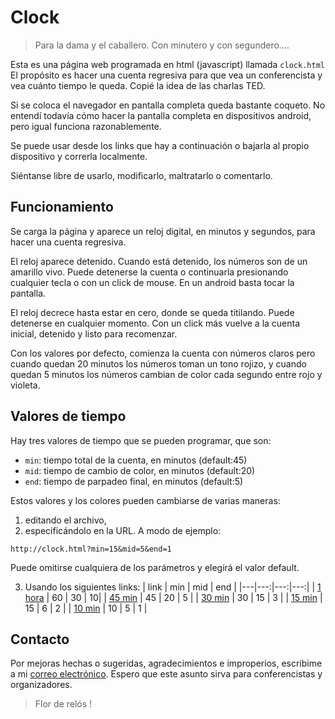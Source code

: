 # Clock
>Para la dama y el caballero.
Con minutero y con segundero....

Esta es una página web programada en html (javascript) llamada `clock.html`
El propósito es hacer una cuenta regresiva para que vea un conferencista y vea cuánto tiempo le queda. Copié la idea de las charlas TED.

Si se coloca el navegador en pantalla completa queda bastante coqueto. No entendí todavía cómo hacer la pantalla completa en dispositivos android, pero igual funciona razonablemente.

Se puede usar desde los links que hay a continuación o bajarla al propio dispositivo y correrla localmente.

Siéntanse libre de usarlo, modificarlo, maltratarlo o comentarlo.

## Funcionamiento

Se carga la página y aparece un reloj digital, en minutos y segundos, para hacer una cuenta regresiva. 

El reloj aparece detenido. Cuando está detenido, los números son de un amarillo vivo. Puede detenerse la cuenta o continuarla presionando cualquier tecla o con un click de mouse. En un android basta tocar la pantalla. 

El reloj decrece hasta estar en cero, donde se queda titilando. Puede detenerse en cualquier momento. Con un click más vuelve a la cuenta inicial, detenido y listo para recomenzar.

Con los valores por defecto, comienza la cuenta con números claros pero cuando quedan 20 minutos los números toman un tono rojizo, y cuando quedan 5 minutos los números cambian de color cada segundo entre rojo y violeta.

## Valores de tiempo

Hay tres valores de tiempo que se pueden programar, que son:
* `min`: tiempo total de la cuenta, en minutos (default:45)
* `mid`: tiempo de cambio de color, en minutos (default:20)
* `end`: tiempo de parpadeo final, en minutos (default:5)

Estos valores y los colores pueden cambiarse de varias maneras:
1. editando el archivo, 
2. especificándolo en la URL. A modo de ejemplo:
```url
http://clock.html?min=15&mid=5&end=1
```
Puede omitirse cualquiera de los parámetros y elegirá el valor default.  

3. Usando los siguientes links:
| link   | min | mid | end |
|---|---:|---:|---:|
| [1 hora](clock.html?min=60&mid=30&end=10) | 60  | 30 | 10|
| [45 min](clock.html?min=45&mid=20&end=5)  | 45  | 20 | 5 |
| [30 min](clock.html?min=30&mid=15&end=3)  | 30  | 15 | 3 |
| [15 min](clock.html?min=15&mid=06&end=2)  | 15  | 6  | 2 |
| [10 min](clock.html?min=10&mid=5&end=1)   | 10  | 5  | 1 |

## Contacto

Por mejoras hechas o sugeridas, agradecimientos e improperios, escribime a mi [correo electrónico](mailto:willy.pregliasco@gmail.com). Espero que este asunto sirva para conferencistas y organizadores. 

> Flor de relós !
